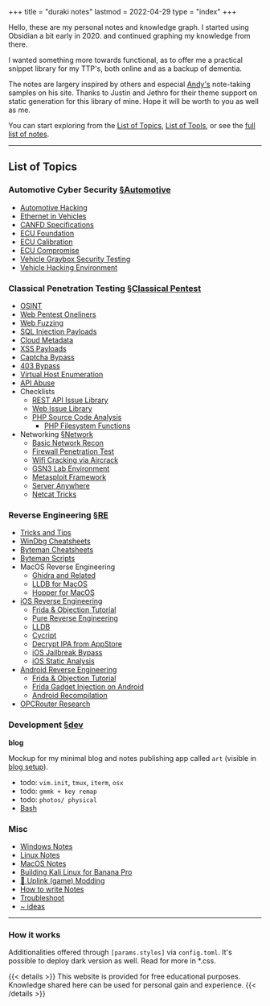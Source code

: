 +++
title = "duraki notes"
lastmod = 2022-04-29
type = "index"
+++

Hello, these are my personal notes and knowledge graph. I started using Obsidian
a bit early in 2020. and continued graphing my knowledge from there.

I wanted something more towards functional, as to offer me a practical snippet
library for my TTP's, both online and as a backup of dementia.

The notes are largery inspired by others and especial [Andy's](https://notes.andymatuschak.org) note-taking samples on his site. Thanks to Justin and Jethro for their theme support on static generation for this library of mine. Hope it will be worth to you as well as me.

You can start exploring from the [List of Topics](/list-of-topics), [List of Tools](/list-of-tools), or see the [full list of notes](/posts).


<!-- {{< content "/content/posts/list_of_topics.md" >}} -->
---

## List of Topics

### Automotive Cyber Security [§Automotive](/automotive)

* [Automotive Hacking](/automotive-hacking)
* [Ethernet in Vehicles](/ethernet-specifications)
* [CANFD Specifications](/canfd-specifications)
* [ECU Foundation](/ecu-foundations)
* [ECU Calibration](/ecu-calibration)
* [ECU Compromise](/how-to-compromise-ecu)
* [Vehicle Graybox Security Testing](/vehicle-graybox-security-testing) 
* [Vehicle Hacking Environment](/vehicle-hacking-environment)

### Classical Penetration Testing [§Classical Pentest](/classical)

* [OSINT](/osint)
* [Web Pentest Oneliners](/web-penetration-testing-oneliners)
* [Web Fuzzing](/web-fuzzing-technqiues)
* [SQL Injection Payloads](/sqli-payloads)
* [Cloud Metadata](/cloud-metadata)
* [XSS Payloads](/xss-payloads)
* [Captcha Bypass](/captcha-bypass-tricks)
* [403 Bypass](/bypass-403-on-nginx)
* [Virtual Host Enumeration](/vhost-enumeration)
* [API Abuse](/classical-api-abuse)
* Checklists
    * [REST API Issue Library](/api-penetration-test-checklist)
    * [Web Issue Library](/web-application-penetration-test-checklist)
    * [PHP Source Code Analysis](/php-source-code-analysis)
        * [PHP Filesystem Functions](/php-filesystem-functions)
* Networking [§Network](/network)
    * [Basic Network Recon](/network-recon)
    * [Firewall Penetration Test](/firewall-engagements)
    * [Wifi Cracking via Aircrack](/wifi-cracking-via-aircrack)
    * [GSN3 Lab Environment](/network-lab)
    * [Metasploit Framework](/metasploit-framework)
    * [Server Anywhere](/server-anywhere)
    * [Netcat Tricks](/netcat-tricks)

### Reverse Engineering [§RE](/re)

* [Tricks and Tips](/reverse-engineering-tricks-and-tips)
* [WinDbg Cheatsheets](/windbg-cheatsheets)
* [Byteman Cheatsheets](/byteman)
* [Byteman Scripts](/byteman-scripts)
* MacOS Reverse Engineering
    * [Ghidra and Related](/ghidra)
    * [LLDB for MacOS](/macho_lldb)
    * [Hopper for MacOS](/pure_reverse_engineering)
* [iOS Reverse Engineering](/ios-reverse-engineering)
    * [Frida & Objection Tutorial](/frida-objection-tutorial#ios-tutorial)
    * [Pure Reverse Engineering](/pure-reverse-engineering)
    * [LLDB](/lldb)
    * [Cycript](/cycript)
    * [Decrypt IPA from AppStore](/decrypt-ipa-from-appstore)
    * [iOS Jailbreak Bypass](/jailbreak-bypass)
    * [iOS Static Analysis](/ios-static-analysis)
* [Android Reverse Engineering](/android-reverse-engineering)
    * [Frida & Objection Tutorial](/frida-objection-tutorial#android-tutorial)
    * [Frida Gadget Injection on Android](/frida-gadget-injection)
    * [Android Recompilation](/android-recompilation)
* [OPCRouter Research](/opcrouter-research)

### Development [§dev](/dev)

**blog**

Mockup for my minimal blog and notes publishing app called `art` (visible in [blog setup](/blog-setup)).

* todo: `vim.init`, `tmux`, `iterm`, `osx`
* todo: `gmmk + key remap`
* todo: `photos/ physical`
* [Bash](/bash-in-simple-words)

### Misc

* [Windows Notes](/windows-notes)
* [Linux Notes](/linux-notes)
* [MacOS Notes](/macos-notes)
* [Building Kali Linux for Banana Pro](/building-kali-linux-for-banana-pro)
* [🎱 Uplink (game) Modding](/uplink_modding)
* [How to write Notes](/how-to-write-notes)
* [Troubleshoot](/troubleshoot)
* [~ ideas](/~-ideas)

---

### How it works

Additionalities offered through `[params.styles]` via `config.toml`. It's
possible to deploy dark version as well. Read for more in *.css.

{{< details >}}
This website is provided for free educational purposes. Knowledge shared here can be used for personal gain and experience.
{{< /details >}}

